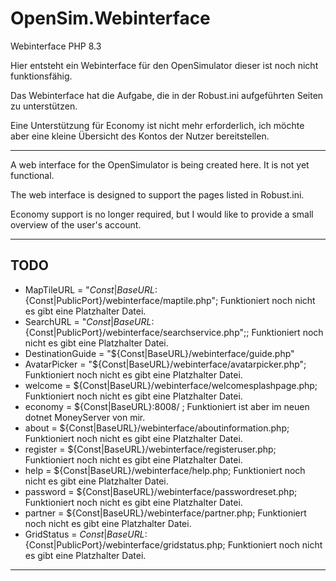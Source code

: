 # OpenSim.Webinterface
Webinterface PHP 8.3

Hier entsteht ein Webinterface für den OpenSimulator dieser ist noch nicht funktionsfähig.

Das Webinterface hat die Aufgabe, die in der Robust.ini aufgeführten Seiten zu unterstützen.

Eine Unterstützung für Economy ist nicht mehr erforderlich, ich möchte aber eine kleine Übersicht des Kontos der Nutzer bereitstellen.

---

A web interface for the OpenSimulator is being created here. It is not yet functional.

The web interface is designed to support the pages listed in Robust.ini.

Economy support is no longer required, but I would like to provide a small overview of the user's account.

---
## TODO

* MapTileURL = "${Const|BaseURL}:${Const|PublicPort}/webinterface/maptile.php"; Funktioniert noch nicht es gibt eine Platzhalter Datei.
* SearchURL = "${Const|BaseURL}:${Const|PublicPort}/webinterface/searchservice.php";; Funktioniert noch nicht es gibt eine Platzhalter Datei.
* DestinationGuide = "${Const|BaseURL}/webinterface/guide.php"
* AvatarPicker = "${Const|BaseURL}/webinterface/avatarpicker.php"; Funktioniert noch nicht es gibt eine Platzhalter Datei.
* welcome = ${Const|BaseURL}/webinterface/welcomesplashpage.php; Funktioniert noch nicht es gibt eine Platzhalter Datei.
* economy = ${Const|BaseURL}:8008/ ; Funktioniert ist aber im neuen dotnet MoneyServer von mir.
* about = ${Const|BaseURL}/webinterface/aboutinformation.php; Funktioniert noch nicht es gibt eine Platzhalter Datei.
* register = ${Const|BaseURL}/webinterface/registeruser.php; Funktioniert noch nicht es gibt eine Platzhalter Datei.
* help = ${Const|BaseURL}/webinterface/help.php; Funktioniert noch nicht es gibt eine Platzhalter Datei.
* password = ${Const|BaseURL}/webinterface/passwordreset.php; Funktioniert noch nicht es gibt eine Platzhalter Datei.
* partner = ${Const|BaseURL}/webinterface/partner.php; Funktioniert noch nicht es gibt eine Platzhalter Datei.
* GridStatus = ${Const|BaseURL}:${Const|PublicPort}/webinterface/gridstatus.php; Funktioniert noch nicht es gibt eine Platzhalter Datei.

---
